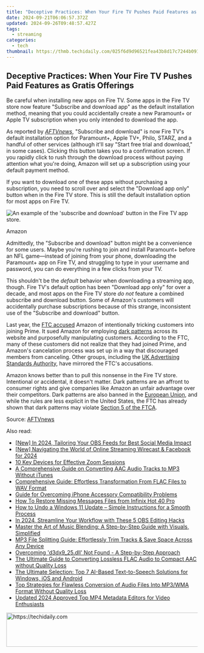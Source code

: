 ```yaml
---
title: "Deceptive Practices: When Your Fire TV Pushes Paid Features as Gratis Offerings"
date: 2024-09-21T06:06:57.372Z
updated: 2024-09-26T09:48:57.427Z
tags:
  - streaming
categories:
  - tech
thumbnail: https://thmb.techidaily.com/025f6d9d96521fea43b8d17c7244b091345a22a6d0cc7e77077266caaed2704c.jpg
---
```


## Deceptive Practices: When Your Fire TV Pushes Paid Features as Gratis Offerings

Be careful when installing new apps on Fire TV. Some apps in the Fire TV store now feature "Subscribe and download app" as the default installation method, meaning that you could accidentally create a new Paramount+ or Apple TV subscription when you only intended to download the app.

 As reported by _[AFTVnews](https://www.aftvnews.com/careful-downloading-some-fire-tv-apps-will-now-automatically-subscribe-you-to-the-service-by-default/)_, "Subscribe and download" is now Fire TV's default installation option for Paramount+, Apple TV+, Philo, STARZ, and a handful of other services (although it'll say "Start free trial and download," in some cases). Clicking this button takes you to a confirmation screen. If you rapidly click to rush through the download process without paying attention what you're doing, Amazon will set up a subscription using your default payment method.

 If you want to download one of these apps without purchasing a subscription, you need to scroll over and select the "Download app only" button when in the Fire TV store. This is still the default installation option for most apps on Fire TV.

![An example of the 'subscribe and download' button in the Fire TV app store.](https://static1.howtogeekimages.com/wordpress/wp-content/uploads/2024/05/31.jpg) 

Amazon

 Admittedly, the "Subscribe and download" button might be a convenience for some users. Maybe you're rushing to join and install Paramount+ before an NFL game—instead of joining from your phone, downloading the Paramount+ app on Fire TV, and struggling to type in your username and password, you can do everything in a few clicks from your TV.

 This shouldn't be the _default_ behavior when downloading a streaming app, though. Fire TV's default option has been "Download app only" for over a decade, and most apps on the Fire TV store _do not_ feature a combined subscribe and download button. Some of Amazon's customers will accidentally purchase subscriptions because of this strange, inconsistent use of the "Subscribe and download" button.

 Last year, the [FTC accused](https://www.ftc.gov/news-events/news/press-releases/2023/09/ftc-sues-amazon-illegally-maintaining-monopoly-power) Amazon of intentionally tricking customers into joining Prime. It sued Amazon for employing [dark patterns](https://on-screen-recording.techidaily.com/updated-master-your-stream-best-cameras-to-capture-every-moment-on-twitch-for-2024/) across its website and purposefully manipulating customers. According to the FTC, many of these customers did not realize that they had joined Prime, and Amazon's cancelation process was set up in a way that discouraged members from canceling. Other groups, including the [UK Advertising Standards Authority](https://www.theregister.com/2019/10/30/amazon%5Fprime%5Fpayment%5Fpage%5Fux%5Fbadness/), have mirrored the FTC's accusations.

 Amazon knows better than to pull this nonsense in the Fire TV store. Intentional or accidental, it doesn't matter. Dark patterns are an affront to consumer rights and give companies like Amazon an unfair advantage over their competitors. Dark patterns are also banned in the [European Union](https://commission.europa.eu/strategy-and-policy/priorities-2019-2024/europe-fit-digital-age/digital-services-act%5Fen), and while the rules are less explicit in the United States, the FTC has already shown that dark patterns may violate [Section 5 of the FTCA](https://www.federalreserve.gov/boarddocs/supmanual/cch/200806/ftca.pdf).

 Source: [AFTVnews](https://www.aftvnews.com/careful-downloading-some-fire-tv-apps-will-now-automatically-subscribe-you-to-the-service-by-default/)

<ins class="adsbygoogle"
     style="display:block"
     data-ad-format="autorelaxed"
     data-ad-client="ca-pub-7571918770474297"
     data-ad-slot="1223367746"></ins>

<ins class="adsbygoogle"
     style="display:block"
     data-ad-client="ca-pub-7571918770474297"
     data-ad-slot="8358498916"
     data-ad-format="auto"
     data-full-width-responsive="true"></ins>

<span class="atpl-alsoreadstyle">Also read:</span>
<div><ul>
<li><a href="https://remote-screen-capture.techidaily.com/new-in-2024-tailoring-your-obs-feeds-for-best-social-media-impact/"><u>[New] In 2024, Tailoring Your OBS Feeds for Best Social Media Impact</u></a></li>
<li><a href="https://facebook-video-files.techidaily.com/new-navigating-the-world-of-online-streaming-wirecast-and-facebook-for-2024/"><u>[New] Navigating the World of Online Streaming Wirecast & Facebook for 2024</u></a></li>
<li><a href="https://screen-activity-recording.techidaily.com/10-key-devices-for-effective-zoom-sessions/"><u>10 Key Devices for Effective Zoom Sessions</u></a></li>
<li><a href="https://media-tips.techidaily.com/a-comprehensive-guide-on-converting-aac-audio-tracks-to-mp3-without-itunes/"><u>A Comprehensive Guide on Converting AAC Audio Tracks to MP3 Without iTunes</u></a></li>
<li><a href="https://media-tips.techidaily.com/comprehensive-guide-effortless-transformation-from-flac-files-to-wav-format/"><u>Comprehensive Guide: Effortless Transformation From FLAC Files to WAV Format</u></a></li>
<li><a href="https://fox-that.techidaily.com/guide-for-overcoming-iphone-accessory-compatibility-problems/"><u>Guide for Overcoming iPhone Accessory Compatibility Problems</u></a></li>
<li><a href="https://blog-min.techidaily.com/how-to-restore-missing-messages-files-from-infinix-hot-40-pro-by-fonelab-android-recover-messages/"><u>How To Restore Missing Messages Files from Infinix Hot 40 Pro</u></a></li>
<li><a href="https://win-forum.techidaily.com/how-to-undo-a-windows-11-update-simple-instructions-for-a-smooth-process/"><u>How to Undo a Windows 11 Update – Simple Instructions for a Smooth Process</u></a></li>
<li><a href="https://screen-sharing-recording.techidaily.com/in-2024-streamline-your-workflow-with-these-5-obs-editing-hacks/"><u>In 2024, Streamline Your Workflow with These 5 OBS Editing Hacks</u></a></li>
<li><a href="https://media-tips.techidaily.com/master-the-art-of-music-blending-a-step-by-step-guide-with-visuals-simplified/"><u>Master the Art of Music Blending: A Step-by-Step Guide with Visuals, Simplified</u></a></li>
<li><a href="https://media-tips.techidaily.com/mp3-file-splitting-guide-effortlessly-trim-tracks-and-save-space-across-any-device/"><u>MP3 File Splitting Guide: Effortlessly Trim Tracks & Save Space Across Any Device</u></a></li>
<li><a href="https://technical-tips.techidaily.com/overcoming-d3dx925dll-not-found-a-step-by-step-approach/"><u>Overcoming 'd3dx9_25.dll' Not Found - A Step-by-Step Approach</u></a></li>
<li><a href="https://media-tips.techidaily.com/the-ultimate-guide-to-converting-lossless-flac-audio-to-compact-aac-without-quality-loss/"><u>The Ultimate Guide to Converting Lossless FLAC Audio to Compact AAC without Quality Loss</u></a></li>
<li><a href="https://media-tips.techidaily.com/the-ultimate-selection-top-7-ai-based-text-to-speech-solutions-for-windows-ios-and-android/"><u>The Ultimate Selection: Top 7 AI-Based Text-to-Speech Solutions for Windows, iOS and Android</u></a></li>
<li><a href="https://media-tips.techidaily.com/top-strategies-for-flawless-conversion-of-audio-files-into-mp3wma-format-without-quality-loss/"><u>Top Strategies for Flawless Conversion of Audio Files Into MP3/WMA Format Without Quality Loss</u></a></li>
<li><a href="https://ai-driven-video-production.techidaily.com/updated-2024-approved-top-mp4-metadata-editors-for-video-enthusiasts/"><u>Updated 2024 Approved Top MP4 Metadata Editors for Video Enthusiasts</u></a></li>
</ul></div>

<!-- affiliate ads begin -->
<a href="https://aidotcom.pxf.io/c/5597632/2129043/19576" target="_top" id="2129043">
  <img src="//a.impactradius-go.com/display-ad/19576-2129043" border="0" alt="https://techidaily.com" width="728" height="90"/>
</a>
<img height="0" width="0" src="https://aidotcom.pxf.io/i/5597632/2129043/19576" style="position:absolute;visibility:hidden;" border="0" />
<!-- affiliate ads end -->


